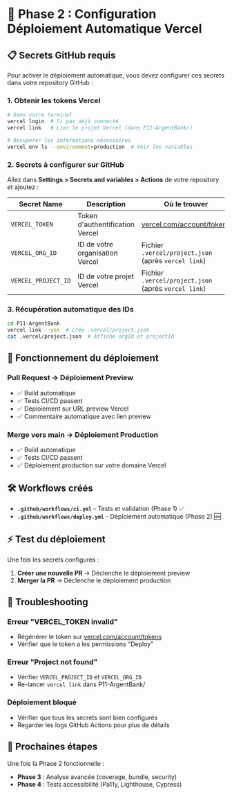 <!-- @format -->

# 🚀 Phase 2 : Configuration Déploiement Automatique Vercel

## 📋 Secrets GitHub requis

Pour activer le déploiement automatique, vous devez configurer ces secrets dans votre repository GitHub :

### 1. Obtenir les tokens Vercel

```bash
# Dans votre terminal
vercel login  # Si pas déjà connecté
vercel link   # Lier le projet Vercel (dans P11-ArgentBank/)

# Récupérer les informations nécessaires
vercel env ls --environment=production  # Voir les variables
```

### 2. Secrets à configurer sur GitHub

Allez dans **Settings > Secrets and variables > Actions** de votre repository et ajoutez :

| Secret Name         | Description                     | Où le trouver                                                  |
| ------------------- | ------------------------------- | -------------------------------------------------------------- |
| `VERCEL_TOKEN`      | Token d'authentification Vercel | [vercel.com/account/tokens](https://vercel.com/account/tokens) |
| `VERCEL_ORG_ID`     | ID de votre organisation Vercel | Fichier `.vercel/project.json` (après `vercel link`)           |
| `VERCEL_PROJECT_ID` | ID de votre projet Vercel       | Fichier `.vercel/project.json` (après `vercel link`)           |

### 3. Récupération automatique des IDs

```bash
cd P11-ArgentBank
vercel link --yes  # Crée .vercel/project.json
cat .vercel/project.json  # Affiche orgId et projectId
```

## 🔄 Fonctionnement du déploiement

### **Pull Request** → Déploiement Preview

- ✅ Build automatique
- ✅ Tests CI/CD passent
- ✅ Déploiement sur URL preview Vercel
- ✅ Commentaire automatique avec lien preview

### **Merge vers main** → Déploiement Production

- ✅ Build automatique
- ✅ Tests CI/CD passent
- ✅ Déploiement production sur votre domaine Vercel

## 🛠️ Workflows créés

- **`.github/workflows/ci.yml`** - Tests et validation (Phase 1) ✅
- **`.github/workflows/deploy.yml`** - Déploiement automatique (Phase 2) 🆕

## ⚡ Test du déploiement

Une fois les secrets configurés :

1. **Créer une nouvelle PR** → Déclenche le déploiement preview
2. **Merger la PR** → Déclenche le déploiement production

## 🔧 Troubleshooting

### Erreur "VERCEL_TOKEN invalid"

- Régénérer le token sur [vercel.com/account/tokens](https://vercel.com/account/tokens)
- Vérifier que le token a les permissions "Deploy"

### Erreur "Project not found"

- Vérifier `VERCEL_PROJECT_ID` et `VERCEL_ORG_ID`
- Re-lancer `vercel link` dans P11-ArgentBank/

### Déploiement bloqué

- Vérifier que tous les secrets sont bien configurés
- Regarder les logs GitHub Actions pour plus de détails

## 🎯 Prochaines étapes

Une fois la Phase 2 fonctionnelle :

- **Phase 3** : Analyse avancée (coverage, bundle, security)
- **Phase 4** : Tests accessibilité (Pa11y, Lighthouse, Cypress)

